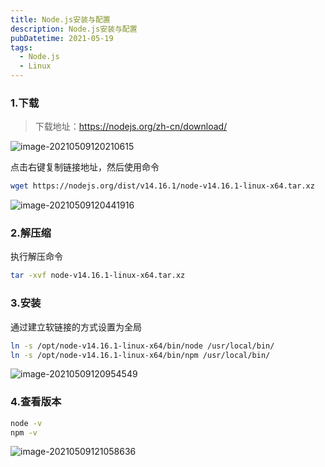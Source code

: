 ```yaml
---
title: Node.js安装与配置
description: Node.js安装与配置
pubDatetime: 2021-05-19
tags:
  - Node.js
  - Linux
---
```


### 1.下载

> 下载地址：https://nodejs.org/zh-cn/download/

![image-20210509120210615](https://cxhello.oss-cn-beijing.aliyuncs.com/image/image-20210509120210615.png)

点击右键复制链接地址，然后使用命令

```bash
wget https://nodejs.org/dist/v14.16.1/node-v14.16.1-linux-x64.tar.xz
```

![image-20210509120441916](https://cxhello.oss-cn-beijing.aliyuncs.com/image/image-20210509120441916.png)

### 2.解压缩

执行解压命令

```bash
tar -xvf node-v14.16.1-linux-x64.tar.xz
```

### 3.安装

通过建立软链接的方式设置为全局

```bash
ln -s /opt/node-v14.16.1-linux-x64/bin/node /usr/local/bin/
ln -s /opt/node-v14.16.1-linux-x64/bin/npm /usr/local/bin/
```

![image-20210509120954549](https://cxhello.oss-cn-beijing.aliyuncs.com/image/image-20210509120954549.png)

### 4.查看版本

```bash
node -v
npm -v
```

![image-20210509121058636](https://cxhello.oss-cn-beijing.aliyuncs.com/image/image-20210509121058636.png)